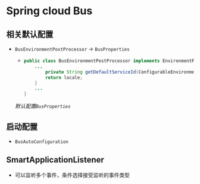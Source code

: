 # Spring cloud Bus

## 相关默认配置

* `BusEnvironmentPostProcessor` -> `BusProperties`

  * ```java
    public class BusEnvironmentPostProcessor implements EnvironmentPostProcessor {
        ...
        	private String getDefaultServiceId(ConfigurableEnvironment environment) {
    		return locale;
    	}
        ...
    }
    ```

  *默认配置`BusProperties`* 

## 启动配置

* `BusAutoConfiguration`

## SmartApplicationListener

* 可以监听多个事件，条件选择接受监听的事件类型